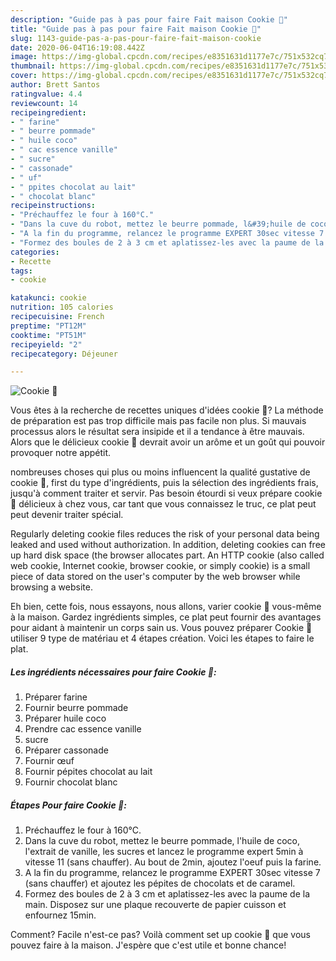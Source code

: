 ```yaml
---
description: "Guide pas à pas pour faire Fait maison Cookie 🍪"
title: "Guide pas à pas pour faire Fait maison Cookie 🍪"
slug: 1143-guide-pas-a-pas-pour-faire-fait-maison-cookie
date: 2020-06-04T16:19:08.442Z
image: https://img-global.cpcdn.com/recipes/e8351631d1177e7c/751x532cq70/cookie-🍪-photo-principale-de-la-recette.jpg
thumbnail: https://img-global.cpcdn.com/recipes/e8351631d1177e7c/751x532cq70/cookie-🍪-photo-principale-de-la-recette.jpg
cover: https://img-global.cpcdn.com/recipes/e8351631d1177e7c/751x532cq70/cookie-🍪-photo-principale-de-la-recette.jpg
author: Brett Santos
ratingvalue: 4.4
reviewcount: 14
recipeingredient:
- " farine"
- " beurre pommade"
- " huile coco"
- " cac essence vanille"
- " sucre"
- " cassonade"
- " uf"
- " ppites chocolat au lait"
- " chocolat blanc"
recipeinstructions:
- "Préchauffez le four à 160°C."
- "Dans la cuve du robot, mettez le beurre pommade, l&#39;huile de coco, l&#39;extrait de vanille, les sucres et lancez le programme expert 5min à vitesse 11 (sans chauffer). Au bout de 2min, ajoutez l&#39;oeuf puis la farine."
- "A la fin du programme, relancez le programme EXPERT 30sec vitesse 7 (sans chauffer) et ajoutez les pépites de chocolats et de caramel."
- "Formez des boules de 2 à 3 cm et aplatissez-les avec la paume de la main. Disposez sur une plaque recouverte de papier cuisson et enfournez 15min."
categories:
- Recette
tags:
- cookie

katakunci: cookie 
nutrition: 105 calories
recipecuisine: French
preptime: "PT12M"
cooktime: "PT51M"
recipeyield: "2"
recipecategory: Déjeuner

---
```



![Cookie 🍪](https://img-global.cpcdn.com/recipes/e8351631d1177e7c/751x532cq70/cookie-🍪-photo-principale-de-la-recette.jpg)

Vous êtes à la recherche de recettes uniques d'idées cookie 🍪? La méthode de préparation est pas trop difficile mais pas facile non plus. Si mauvais processus alors le résultat sera insipide et il a tendance à être mauvais. Alors que le délicieux cookie 🍪 devrait avoir un arôme et un goût qui pouvoir provoquer notre appétit.

nombreuses choses qui plus ou moins influencent la qualité gustative de cookie 🍪, first du type d'ingrédients, puis la sélection des ingrédients frais, jusqu'à comment traiter et servir. Pas besoin étourdi si veux prépare cookie 🍪 délicieux à chez vous, car tant que vous connaissez le truc, ce plat peut peut devenir traiter spécial.

Regularly deleting cookie files reduces the risk of your personal data being leaked and used without authorization. In addition, deleting cookies can free up hard disk space (the browser allocates part. An HTTP cookie (also called web cookie, Internet cookie, browser cookie, or simply cookie) is a small piece of data stored on the user&#39;s computer by the web browser while browsing a website.


Eh bien, cette fois, nous essayons, nous allons, varier cookie 🍪 vous-même à la maison. Gardez ingrédients simples, ce plat peut fournir des avantages pour aidant à maintenir un corps sain us. Vous pouvez préparer Cookie 🍪 utiliser 9 type de matériau et 4 étapes création. Voici les étapes to faire le plat.

<!--inarticleads1-->

##### Les ingrédients nécessaires pour faire Cookie 🍪:

1. Préparer  farine
1. Fournir  beurre pommade
1. Préparer  huile coco
1. Prendre  cac essence vanille
1.   sucre
1. Préparer  cassonade
1. Fournir  œuf
1. Fournir  pépites chocolat au lait
1. Fournir  chocolat blanc




<!--inarticleads2-->

##### Étapes Pour faire Cookie 🍪:

1. Préchauffez le four à 160°C.
1. Dans la cuve du robot, mettez le beurre pommade, l&#39;huile de coco, l&#39;extrait de vanille, les sucres et lancez le programme expert 5min à vitesse 11 (sans chauffer). Au bout de 2min, ajoutez l&#39;oeuf puis la farine.
1. A la fin du programme, relancez le programme EXPERT 30sec vitesse 7 (sans chauffer) et ajoutez les pépites de chocolats et de caramel.
1. Formez des boules de 2 à 3 cm et aplatissez-les avec la paume de la main. Disposez sur une plaque recouverte de papier cuisson et enfournez 15min.





Comment? Facile n'est-ce pas? Voilà comment set up cookie 🍪 que vous pouvez faire à la maison. J'espère que c'est utile et bonne chance!
